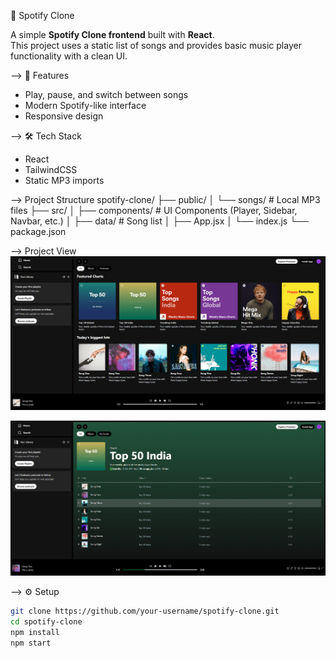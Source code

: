 🎵 Spotify Clone

A simple **Spotify Clone frontend** built with **React**.  
This project uses a static list of songs and provides basic music player functionality with a clean UI.


--> 🚀 Features
- Play, pause, and switch between songs  
- Modern Spotify-like interface  
- Responsive design  


--> 🛠️ Tech Stack
- React  
- TailwindCSS  
- Static MP3 imports  


--> Project Structure
spotify-clone/
├── public/
│ └── songs/ # Local MP3 files
├── src/
│ ├── components/ # UI Components (Player, Sidebar, Navbar, etc.)
│ ├── data/ # Song list
│ ├── App.jsx
│ └── index.js
└── package.json

--> Project View
![Spotify Home](https://github.com/Krsumit1002/Spotify-clone/blob/bb4154a6568b4c5e32ba3002fe421cb5abc6a1fb/Sportify_home%20-%20Copy.png)

![Music Page](https://github.com/Krsumit1002/Spotify-clone/blob/4f1b41af1cc89c986c8512a71ec63502ce82052f/Sportify_Music%20-%20Copy.png)

--> ⚙️ Setup
```bash
git clone https://github.com/your-username/spotify-clone.git
cd spotify-clone
npm install
npm start
